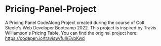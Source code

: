 # Pricing-Panel-Project
A Pricing Panel CodeAlong Project created during the course of Colt Steele's Web Developer Bootcamp 2022. 
This project is inspired by Travis Williamson's Pricing Table. You can find the original project here: https://codepen.io/travisw/full/EvbKwd



